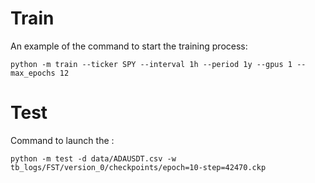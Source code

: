 # Train
An example of the command to start the training process:

    python -m train --ticker SPY --interval 1h --period 1y --gpus 1 --max_epochs 12

# Test
Command to launch the :

    python -m test -d data/ADAUSDT.csv -w tb_logs/FST/version_0/checkpoints/epoch=10-step=42470.ckp